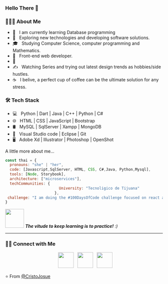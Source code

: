### Hello There 👋

<!--
**cristovazz172/cristovazz172** is a ✨ _special_ ✨ repository because its `README.md` (this file) appears on your GitHub profile.
-->
<h3> 👨🏻‍💻 About Me </h3>

- 🔭 &nbsp; I am currently learning Database programming
- 🤔 &nbsp; Exploring new technologies and developing software solutions.
- 🎓 &nbsp; Studying Computer Science, computer programming and Mathematics.
- 💼 &nbsp; Front-end web developer.
- 🌱 &nbsp; 
- ✍️ &nbsp; Watching Series and trying out latest design trends as hobbies/side hustles.
- ☕ &nbsp; I belive, a perfect cup of coffee can be the ultimate solution for any stress. 

<h3>🛠 Tech Stack</h3>

- 💻 &nbsp; Python | Dart | Java | C++  | Python | C#
- 🌐 &nbsp;  HTML | CSS | JavaScript | Bootstrap 
- 🛢 &nbsp; MySQL | SqlServer | Xampp | MongoDB
- 🔧 &nbsp;  Visual Studio code | Eclipse | Git
- 🖥 &nbsp; Adobe Xd | Illustrator | Photoshop | OpenShot 

 A little more about me...  

```javascript
const thai = {
  pronouns: "she" | "her",
  code: [Javascript,SqlServer, HTML, CSS, C#,Java, Python,Mysql],
  tools: [Node, Storybook],
  architecture: ["microservices"],
  techCommunities: {
                        University: "Tecnoligico de Tijuana"
                      },
 challenge: "I am doing the #100DaysOfCode challenge focused on react and typescript"
}
```

<img src="https://media.giphy.com/media/LnQjpWaON8nhr21vNW/giphy.gif" width="60"> <em><b>The vitude to keep learning is to practice!</b> :)</em>

---
<h3> 🤝🏻 Connect with Me </h3>

<p align="center">
&nbsp; <a href="https://twitter.com/CristOJv" target="_blank" rel="noopener noreferrer"><img src="https://img.icons8.com/plasticine/100/000000/twitter.png" width="50" /></a>  
&nbsp; <a href="https://www.instagram.com/cristojosue/" target="_blank" rel="noopener noreferrer"><img src="https://img.icons8.com/plasticine/100/000000/instagram-new.png" width="50" /></a>  
&nbsp; <a href="mailto:cristo.vasquez@tectijuana.edu.mx" target="_blank" rel="noopener noreferrer"><img src="https://img.icons8.com/plasticine/100/000000/gmail.png"  width="50" /></a>
</p>

⭐️ From [@CristoJosue](https://github.com/cristovazz172)

